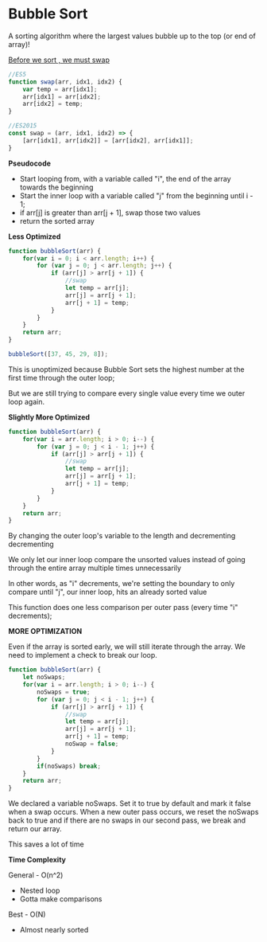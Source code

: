 # Bubble Sort

A sorting algorithm where the largest values bubble up to the top (or end of array)!

<u>Before we sort , we must swap</u>

```js
//ES5
function swap(arr, idx1, idx2) {
    var temp = arr[idx1];
    arr[idx1] = arr[idx2];
    arr[idx2] = temp;
}

//ES2015
const swap = (arr, idx1, idx2) => {
    [arr[idx1], arr[idx2]] = [arr[idx2], arr[idx1]];
}
```



**Pseudocode**

- Start looping from, with a variable called "i", the end of the array towards the beginning
- Start the inner loop with a variable called "j" from the beginning until i - 1;
- if arr[j] is greater than arr[j + 1], swap those two values
- return the sorted array

**Less Optimized**

```js
function bubbleSort(arr) {
    for(var i = 0; i < arr.length; i++) {
        for (var j = 0; j < arr.length; j++) {
            if (arr[j] > arr[j + 1]) {
                //swap
                let temp = arr[j];
                arr[j] = arr[j + 1];
                arr[j + 1] = temp;
            }
        }
    }
    return arr;
}

bubbleSort([37, 45, 29, 8]);
```

This is unoptimized because Bubble Sort sets the highest number at the first time through the outer loop;

But we are still trying to compare every single value every time we outer loop again.

**Slightly More Optimized**

```js
function bubbleSort(arr) {
    for(var i = arr.length; i > 0; i--) {
        for (var j = 0; j < i - 1; j++) {
            if (arr[j] > arr[j + 1]) {
                //swap
                let temp = arr[j];
                arr[j] = arr[j + 1];
                arr[j + 1] = temp;
            }
        }
    }
    return arr;
}
```

By changing the outer loop's variable to the length and decrementing decrementing

We only let our inner loop compare the unsorted values instead of going through the entire array multiple times unnecessarily

In other words, as "i" decrements, we're setting the boundary to only compare until "j", our inner loop, hits an already sorted value

This function does one less comparison per outer pass (every time "i" decrements);



**MORE OPTIMIZATION**

Even if the array is sorted early, we will still iterate through the array. We need to implement a check to break our loop.

```js
function bubbleSort(arr) {
    let noSwaps;
    for(var i = arr.length; i > 0; i--) {
        noSwaps = true;
        for (var j = 0; j < i - 1; j++) {
            if (arr[j] > arr[j + 1]) {
                //swap
                let temp = arr[j];
                arr[j] = arr[j + 1];
                arr[j + 1] = temp;
                noSwap = false;
            }
        }
        if(noSwaps) break;
    }
    return arr;
}
```

We declared a variable noSwaps. Set it to true by default and mark it false when a swap occurs. When a new outer pass occurs, we reset the noSwaps back to true and if there are no swaps in our second pass, we break and return our array.



This saves a lot of time



**Time Complexity**



General  - O(n^2)

- Nested loop
- Gotta make comparisons 

Best - O(N)

- Almost nearly sorted 
